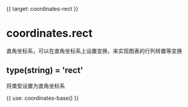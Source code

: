 {{ target: coordinates-rect }}

# coordinates.rect

直角坐标系，可以在直角坐标系上设置变换，来实现图表的行列转置等变换

## type(string) = 'rect'

将类型设置为直角坐标系

{{ use: coordinates-base() }}
